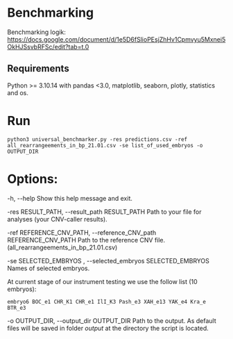 # Benchmarking

Benchmarking logik:
https://docs.google.com/document/d/1e5D6fSlioPEsjZhHv1Cpmvyu5Mxnei5OkHJSsvbRFSc/edit?tab=t.0

## Requirements
Python >= 3.10.14 with pandas <3.0, matplotlib, seaborn, plotly, statistics and os.

# Run
```
python3 universal_benchmarker.py -res predictions.csv -ref all_rearrangeements_in_bp_21.01.csv -se list_of_used_embryos -o OUTPUT_DIR
```

# Options:
  -h, --help
  Show this help message and exit.
  
  -res RESULT_PATH, --result_path RESULT_PATH
  Path to your file for analyses (your CNV-caller results).
                        
  -ref REFERENCE_CNV_PATH, --reference_CNV_path REFERENCE_CNV_PATH
  Path to the reference CNV file. (all_rearrangeements_in_bp_21.01.csv)
 
  
  -se SELECTED_EMBRYOS , --selected_embryos SELECTED_EMBRYOS
  Names of selected embryos.
  
  At current stage of our instrument testing we use the follow list (10 embryos):

```
embryo6 BOC_e1 CHR_K1 CHR_e1 IlI_K3 Pash_e3 XAH_e13 YAK_e4 Kra_e BTR_e3 
```
  
  -o OUTPUT_DIR, --output_dir OUTPUT_DIR
  Path to the output.
  As default files will be saved in folder *output* at the directory the script is located.


